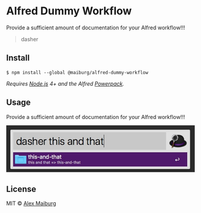 # Alfred Dummy Workflow

Provide a sufficient amount of documentation for your Alfred workflow!!!

> dasher

## Install

```
$ npm install --global @maiburg/alfred-dummy-workflow
```

*Requires [Node.js](https://nodejs.org) 4+ and the Alfred [Powerpack](https://www.alfredapp.com/powerpack/).*


## Usage

Provide a sufficient amount of documentation for your Alfred workflow!!!

![Screenshot of Alfred](screenshot.jpg)


## License

MIT © [Alex Maiburg](http://maiburg.com)
